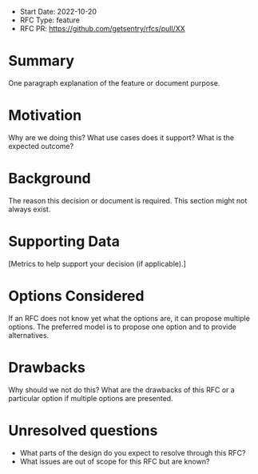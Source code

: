 * Start Date: 2022-10-20
* RFC Type: feature
* RFC PR: https://github.com/getsentry/rfcs/pull/XX

# Summary

One paragraph explanation of the feature or document purpose.

# Motivation

Why are we doing this? What use cases does it support? What is the expected outcome?

# Background

The reason this decision or document is required.  This section might not always exist.

# Supporting Data

[Metrics to help support your decision (if applicable).]

# Options Considered

If an RFC does not know yet what the options are, it can propose multiple options.  The
preferred model is to propose one option and to provide alternatives.

# Drawbacks

Why should we not do this?  What are the drawbacks of this RFC or a particular option if
multiple options are presented.

# Unresolved questions

* What parts of the design do you expect to resolve through this RFC?
* What issues are out of scope for this RFC but are known?
